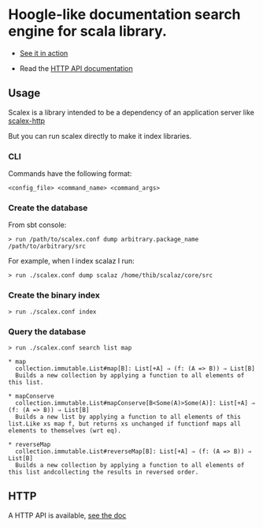# Hoogle-like documentation search engine for scala library.

- [See it in action](http://scalex.org)

- Read the [HTTP API documentation](https://github.com/ornicar/scalex/blob/master/doc/http-api.md)

## Usage

Scalex is a library intended to be a dependency of an application server like [scalex-http](https://github.com/ornicar/scalex-http)

But you can run scalex directly to make it index libraries.

### CLI

Commands have the following format:

    <config_file> <command_name> <command_args>

### Create the database

From sbt console:

    > run /path/to/scalex.conf dump arbitrary.package_name /path/to/arbitrary/src

For example, when I index scalaz I run:

    > run ./scalex.conf dump scalaz /home/thib/scalaz/core/src

### Create the binary index

    > run ./scalex.conf index

### Query the database

    > run ./scalex.conf search list map

    * map
      collection.immutable.List#map[B]: List[+A] ⇒ (f: (A => B)) ⇒ List[B]
      Builds a new collection by applying a function to all elements of this list.

    * mapConserve
      collection.immutable.List#mapConserve[B<Some(A)>Some(A)]: List[+A] ⇒ (f: (A => B)) ⇒ List[B]
      Builds a new list by applying a function to all elements of this list.Like xs map f, but returns xs unchanged if functionf maps all elements to themselves (wrt eq).

    * reverseMap
      collection.immutable.List#reverseMap[B]: List[+A] ⇒ (f: (A => B)) ⇒ List[B]
      Builds a new collection by applying a function to all elements of this list andcollecting the results in reversed order.

## HTTP

A HTTP API is available, [see the doc](https://github.com/ornicar/scalex/blob/master/doc/http-api.md)
